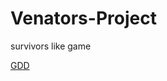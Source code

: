 # Venators-Project
survivors like game


[GDD](https://docs.google.com/document/d/1EmozMgGpbVGN4EeRdIz0B76eebZsj41VFhSNoEccl8Y/edit)
